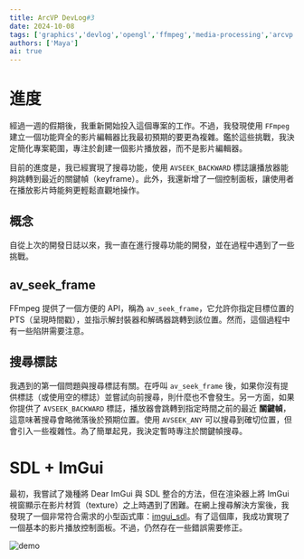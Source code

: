 ```yaml
---
title: ArcVP DevLog#3
date: 2024-10-08
tags: ['graphics','devlog','opengl','ffmpeg','media-processing','arcvp']
authors: ['Maya']
ai: true
---
```


# 進度

經過一週的假期後，我重新開始投入這個專案的工作。不過，我發現使用 `FFmpeg` 建立一個功能齊全的影片編輯器比我最初預期的要更為複雜。鑑於這些挑戰，我決定簡化專案範圍，專注於創建一個影片播放器，而不是影片編輯器。

目前的進度是，我已經實現了搜尋功能，使用 `AVSEEK_BACKWARD` 標誌讓播放器能夠跳轉到最近的關鍵幀（keyframe）。此外，我還新增了一個控制面板，讓使用者在播放影片時能夠更輕鬆直觀地操作。

## 概念

自從上次的開發日誌以來，我一直在進行搜尋功能的開發，並在過程中遇到了一些挑戰。

## av_seek_frame

FFmpeg 提供了一個方便的 API，稱為 `av_seek_frame`，它允許你指定目標位置的 PTS（呈現時間戳），並指示解封裝器和解碼器跳轉到該位置。然而，這個過程中有一些陷阱需要注意。

## 搜尋標誌

我遇到的第一個問題與搜尋標誌有關。在呼叫 `av_seek_frame` 後，如果你沒有提供標誌（或使用空的標誌）並嘗試向前搜尋，則什麼也不會發生。另一方面，如果你提供了 `AVSEEK_BACKWARD` 標誌，播放器會跳轉到指定時間之前的最近 **關鍵幀**，這意味著搜尋會略微落後於預期位置。使用 `AVSEEK_ANY` 可以搜尋到確切位置，但會引入一些複雜性。為了簡單起見，我決定暫時專注於關鍵幀搜尋。

# SDL + ImGui
最初，我嘗試了幾種將 Dear ImGui 與 SDL 整合的方法，但在渲染器上將 ImGui 視窗顯示在影片材質（texture）之上時遇到了困難。在網上搜尋解決方案後，我發現了一個非常符合需求的小型函式庫：[imgui_sdl](https://github.com/Tyyppi77/imgui_sdl)。有了這個庫，我成功實現了一個基本的影片播放控制面板。不過，仍然存在一些錯誤需要修正。

![demo](/devlog/devlog3-demostrate.png)
